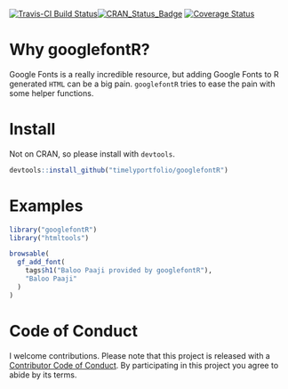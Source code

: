 
<!-- README.md is generated from README.Rmd. Please edit that file -->
[![Travis-CI Build Status](https://travis-ci.org/timelyportfolio/googlefontR.svg?branch=master)](https://travis-ci.org/timelyportfolio/googlefontR)[![CRAN\_Status\_Badge](http://www.r-pkg.org/badges/version/googlefontR)](https://cran.r-project.org/package=googlefontR) [![Coverage Status](https://img.shields.io/codecov/c/github/NA/NA/master.svg)](https://codecov.io/github/timelyportfolio/googlefontR?branch=master)

Why googlefontR?
================

Google Fonts is a really incredible resource, but adding Google Fonts to R generated `HTML` can be a big pain. `googlefontR` tries to ease the pain with some helper functions.

Install
=======

Not on CRAN, so please install with `devtools`.

``` r
devtools::install_github("timelyportfolio/googlefontR")
```

Examples
========

``` r
library("googlefontR")
library("htmltools")

browsable(
  gf_add_font(
    tags$h1("Baloo Paaji provided by googlefontR"),
    "Baloo Paaji"
  )
)
```

Code of Conduct
===============

I welcome contributions. Please note that this project is released with a [Contributor Code of Conduct](CONDUCT.md). By participating in this project you agree to abide by its terms.
